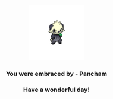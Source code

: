 <p align="center">
    <img src="https://raw.githubusercontent.com/PokeAPI/sprites/master/sprites/pokemon/674.png" width="150" height="150">
</p>
<h3 align="center">You were embraced by - <b>Pancham</b></h3>
<h3 align="center">Have a wonderful day!</h3>
